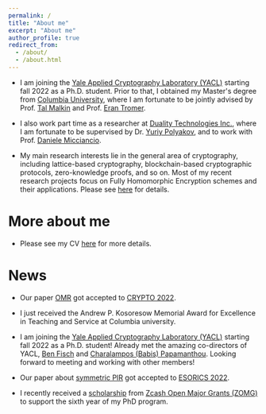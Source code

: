 ```yaml
---
permalink: /
title: "About me"
excerpt: "About me"
author_profile: true
redirect_from: 
  - /about/
  - /about.html
---
```


- I am joining  the [Yale Applied Cryptography Laboratory (YACL)](http://yacl.cs.yale.edu/) starting fall 2022 as a Ph.D. student. Prior to that, I obtained my Master's degree from [Columbia University](https://www.columbia.edu/), where I am fortunate to be jointly advised by Prof. [Tal Malkin](http://www.cs.columbia.edu/~tal/) and Prof. [Eran Tromer](https://www.tau.ac.il/~tromer/). 

- I also work part time as a researcher at [Duality Technologies Inc.](https://dualitytech.com/), where I am fortunate to be supervised by Dr. [Yuriy Polyakov](https://ypolyakov.gitlab.io/), and to work with Prof. [Daniele Micciancio](https://cseweb.ucsd.edu/~daniele/).

- My main research interests lie in the general area of cryptography, including lattice-based cryptography, blockchain-based cryptographic protocols, zero-knowledge proofs, and so on. Most of my recent research projects focus on Fully Homomorphic Encryption schemes and their applications. Please see [here](https://zeyuthomasliu.github.io/publications/) for details.

# More about me

- Please see my CV [here](https://zeyuthomasliu.github.io/files/CV.pdf) for more details.

# News

- Our paper [OMR](https://zeyuthomasliu.github.io/publications/paper1OMR) got accepted to [CRYPTO 2022](https://crypto.iacr.org/2022/).

- I just received the Andrew P. Kosoresow Memorial Award for Excellence in Teaching and Service at Columbia university.

- I am joining the [Yale Applied Cryptography Laboratory (YACL)](http://yacl.cs.yale.edu/) starting fall 2022 as a Ph.D. student! Already met the amazing co-directors of YACL, [Ben Fisch](https://sites.google.com/site/benafisch) and [Charalampos (Babis) Papamanthou](https://www.cs.yale.edu/homes/cpap/). Looking forward to meeting and working with other members!

- Our paper about [symmetric PIR](https://zeyuthomasliu.github.io/publications/paper3XSPIR) got accepted to [ESORICS 2022](https://esorics2022.compute.dtu.dk/).

- I recently received a [scholarship](https://grants.zfnd.org/proposals/470030928) from [Zcash Open Major Grants (ZOMG)](https://zcashomg.org/) to support the sixth year of my PhD program.

<!-- # Acknowledgement

- Sincerely and deeply thank every other school that sent me an offer for my Ph.D. applications. The application process is tough and stressful for a majority of applicants (surely including me). The emails containing interviews and offers were particularly reassuring. Special thanks to [Riad](https://wahby.net/), [Elaine](http://elaineshi.com/) and [Aayush](https://sites.google.com/view/aayushjain/home) at CMU for their patience and constant help during my application and deicison process. -->